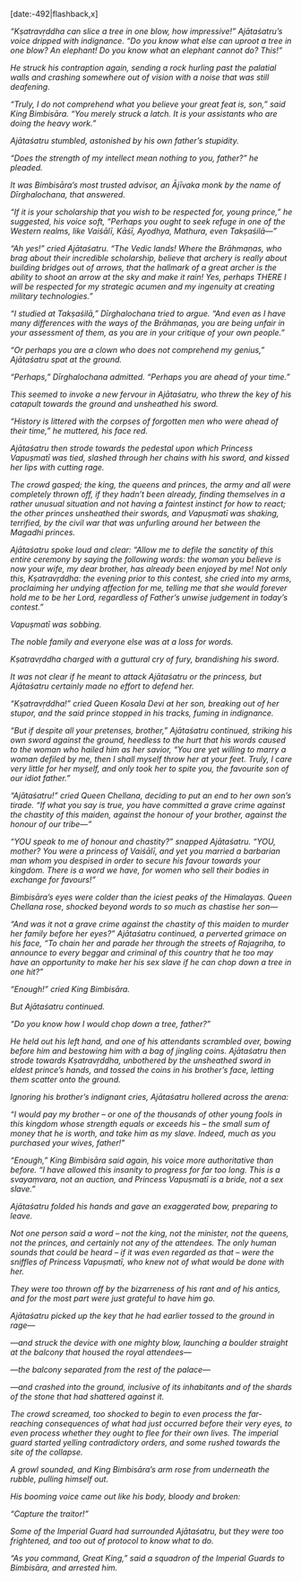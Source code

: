 [date:-492|flashback,x]

_“Kṣatravṛddha can slice a tree in one blow, how impressive!” Ajātaśatru’s voice dripped with indignance. “Do you know what else can uproot a tree in one blow? An elephant! Do you know what an elephant cannot do? This!”_

_He struck his contraption again, sending a rock hurling past the palatial walls and crashing somewhere out of vision with a noise that was still deafening._

_“Truly, I do not comprehend what you believe your great feat is, son,” said King Bimbisāra. “You merely struck a latch. It is your assistants who are doing the heavy work.”_

_Ajātaśatru stumbled, astonished by his own father’s stupidity._

_“Does the strength of my intellect mean nothing to you, father?” he pleaded._

_It was Bimbisāra’s most trusted advisor, an Ājīvaka monk by the name of Dīrghalochana, that answered._

_“If it is your scholarship that you wish to be respected for, young prince,” he suggested, his voice soft, “Perhaps you ought to seek refuge in one of the Western realms, like Vaiśālī, Kāśī, Ayodhya, Mathura, even Takṣaśilā—”_

_“Ah yes!” cried Ajātaśatru. “The Vedic lands! Where the Brāhmaṇas, who brag about their incredible scholarship, believe that archery is really about building bridges out of arrows, that the hallmark of a great archer is the ability to shoot an arrow at the sky and make it rain! Yes, perhaps THERE I will be respected for my strategic acumen and my ingenuity at creating military technologies.”_

_“I studied at Takṣaśilā,” Dīrghalochana tried to argue. “And even as I have many differences with the ways of the Brāhmaṇas, you are being unfair in your assessment of them, as you are in your critique of your own people.”_

_“Or perhaps you are a clown who does not comprehend my genius,” Ajātaśatru spat at the ground._

_“Perhaps,” Dīrghalochana admitted. “Perhaps you are ahead of your time.”_

_This seemed to invoke a new fervour in Ajātaśatru, who threw the key of his catapult towards the ground and unsheathed his sword._

_“History is littered with the corpses of forgotten men who were ahead of their time,” he muttered, his face red._

_Ajātaśatru then strode towards the pedestal upon which Princess Vapuṣmatī was tied, slashed through her chains with his sword, and kissed her lips with cutting rage._

_The crowd gasped; the king, the queens and princes, the army and all were completely thrown off, if they hadn’t been already, finding themselves in a rather unusual situation and not having a faintest instinct for how to react; the other princes unsheathed their swords, and Vapuṣmatī was shaking, terrified, by the civil war that was unfurling around her between the Magadhi princes._

_Ajātaśatru spoke loud and clear: “Allow me to defile the sanctity of this entire ceremony by saying the following words: the woman you believe is now your wife, my dear brother, has already been enjoyed by me! Not only this, Kṣatravṛddha: the evening prior to this contest, she cried into my arms, proclaiming her undying affection for me, telling me that she would forever hold me to be her Lord, regardless of Father’s unwise judgement in today’s contest.”_

_Vapuṣmatī was sobbing._

_The noble family and everyone else was at a loss for words._

_Kṣatravṛddha charged with a guttural cry of fury, brandishing his sword._

_It was not clear if he meant to attack Ajātaśatru or the princess, but Ajātaśatru certainly made no effort to defend her._

_“Kṣatravṛddha!” cried Queen Kosala Devi at her son, breaking out of her stupor, and the said prince stopped in his tracks, fuming in indignance._

_“But if despite all your pretenses, brother,” Ajātaśatru continued, striking his own sword against the ground, heedless to the hurt that his words caused to the woman who hailed him as her savior, “You are yet willing to marry a woman defiled by me, then I shall myself throw her at your feet. Truly, I care very little for her myself, and only took her to spite you, the favourite son of our idiot father.”_

_“Ajātaśatru!” cried Queen Chellana, deciding to put an end to her own son’s tirade. “If what you say is true, you have committed a grave crime against the chastity of this maiden, against the honour of your brother, against the honour of our tribe—”_

_“YOU speak to me of honour and chastity?” snapped Ajātaśatru. “YOU, mother? You were a princess of Vaiśālī, and yet you married a barbarian man whom you despised in order to secure his favour towards your kingdom. There is a word we have, for women who sell their bodies in exchange for favours!”_

_Bimbisāra’s eyes were colder than the iciest peaks of the Himalayas. Queen Chellana rose, shocked beyond words to so much as chastise her son—_

_“And was it not a grave crime against the chastity of this maiden to murder her family before her eyes?” Ajātaśatru continued, a perverted grimace on his face, “To chain her and parade her through the streets of Rajagriha, to announce to every beggar and criminal of this country that he too may have an opportunity to make her his sex slave if he can chop down a tree in one hit?”_

_“Enough!” cried King Bimbisāra._

_But Ajātaśatru continued._

_“Do you know how I would chop down a tree, father?”_

_He held out his left hand, and one of his attendants scrambled over, bowing before him and bestowing him with a bag of jingling coins. Ajātaśatru then strode towards Kṣatravṛddha, unbothered by the unsheathed sword in eldest prince’s hands, and tossed the coins in his brother’s face, letting them scatter onto the ground._

_Ignoring his brother’s indignant cries, Ajātaśatru hollered across the arena:_

_“I would pay my brother – or one of the thousands of other young fools in this kingdom whose strength equals or exceeds his – the small sum of money that he is worth, and take him as my slave. Indeed, much as you purchased your wives, father!”_

_“Enough,” King Bimbisāra said again, his voice more authoritative than before. “I have allowed this insanity to progress for far too long. This is a svayaṃvara, not an auction, and Princess Vapuṣmatī is a bride, not a sex slave.”_

_Ajātaśatru folded his hands and gave an exaggerated bow, preparing to leave._

_Not one person said a word – not the king, not the minister, not the queens, not the princes, and certainly not any of the attendees. The only human sounds that could be heard – if it was even regarded as that – were the sniffles of Princess Vapuṣmatī, who knew not of what would be done with her._

_They were too thrown off by the bizarreness of his rant and of his antics, and for the most part were just grateful to have him go._

_Ajātaśatru picked up the key that he had earlier tossed to the ground in rage—_

_—and struck the device with one mighty blow, launching a boulder straight at the balcony that housed the royal attendees—_

_—the balcony separated from the rest of the palace—_

_—and crashed into the ground, inclusive of its inhabitants and of the shards of the stone that had shattered against it._

_The crowd screamed, too shocked to begin to even process the far-reaching consequences of what had just occurred before their very eyes, to even process whether they ought to flee for their own lives. The imperial guard started yelling contradictory orders, and some rushed towards the site of the collapse._

_A growl sounded, and King Bimbisāra’s arm rose from underneath the rubble, pulling himself out._

_His booming voice came out like his body, bloody and broken:_

_“Capture the traitor!”_

_Some of the Imperial Guard had surrounded Ajātaśatru, but they were too frightened, and too out of protocol to know what to do._

_“As you command, Great King,” said a squadron of the Imperial Guards to Bimbisāra, and arrested him._